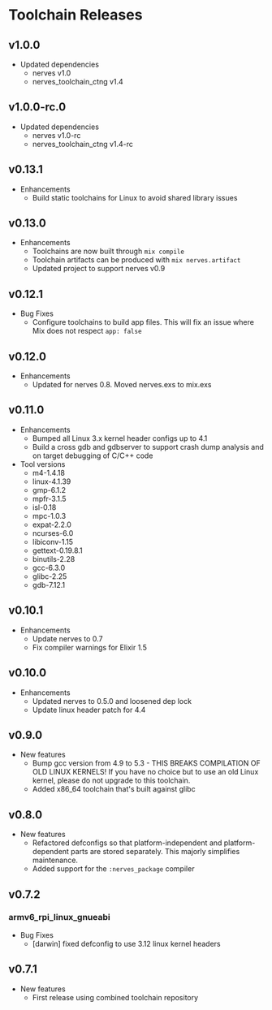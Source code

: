 # Toolchain Releases

## v1.0.0
  
  * Updated dependencies
    * nerves v1.0
    * nerves_toolchain_ctng v1.4

## v1.0.0-rc.0

  * Updated dependencies
    * nerves v1.0-rc
    * nerves_toolchain_ctng v1.4-rc

## v0.13.1

  * Enhancements
    * Build static toolchains for Linux to avoid shared library issues

## v0.13.0

  * Enhancements
    * Toolchains are now built through `mix compile`
    * Toolchain artifacts can be produced with `mix nerves.artifact`
    * Updated project to support nerves v0.9

## v0.12.1

  * Bug Fixes
    * Configure toolchains to build app files. This will fix an issue where Mix
      does not respect `app: false` 

## v0.12.0

  * Enhancements
    * Updated for nerves 0.8. Moved nerves.exs to mix.exs

## v0.11.0

  * Enhancements
    * Bumped all Linux 3.x kernel header configs up to 4.1
    * Build a cross gdb and gdbserver to support crash dump analysis and on
      target debugging of C/C++ code
  * Tool versions
    * m4-1.4.18
    * linux-4.1.39
    * gmp-6.1.2
    * mpfr-3.1.5
    * isl-0.18
    * mpc-1.0.3
    * expat-2.2.0
    * ncurses-6.0
    * libiconv-1.15
    * gettext-0.19.8.1
    * binutils-2.28
    * gcc-6.3.0
    * glibc-2.25
    * gdb-7.12.1

## v0.10.1

  * Enhancements
    * Update nerves to 0.7
    * Fix compiler warnings for Elixir 1.5

## v0.10.0

  * Enhancements
    * Updated nerves to 0.5.0 and loosened dep lock
    * Update linux header patch for 4.4

## v0.9.0

  * New features
    * Bump gcc version from 4.9 to 5.3 - THIS BREAKS COMPILATION OF OLD LINUX
      KERNELS! If you have no choice but to use an old Linux kernel, please
      do not upgrade to this toolchain.
    * Added x86_64 toolchain that's built against glibc

## v0.8.0

  * New features
    * Refactored defconfigs so that platform-independent and platform-dependent
      parts are stored separately. This majorly simplifies maintenance.
    * Added support for the `:nerves_package` compiler

## v0.7.2

### armv6_rpi_linux_gnueabi

  * Bug Fixes
    * [darwin] fixed defconfig to use 3.12 linux kernel headers

## v0.7.1

  * New features
    * First release using combined toolchain repository
